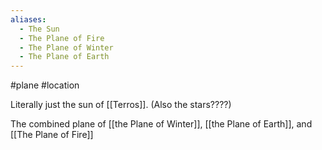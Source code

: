```yaml
---
aliases:
  - The Sun
  - The Plane of Fire
  - The Plane of Winter
  - The Plane of Earth
---
```

#plane #location 

Literally just the sun of [[Terros]]. (Also the stars????)

The combined plane of [[the Plane of Winter]], [[the Plane of Earth]], and [[The Plane of Fire]]
